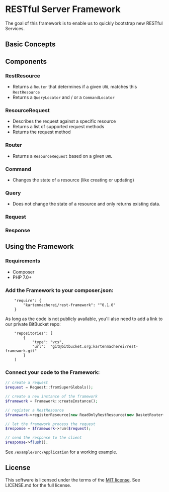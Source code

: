 # RESTful Server Framework

The goal of this framework is to enable us to quickly bootstrap new RESTful Services.

## Basic Concepts

## Components

### RestResource

- Returns a `Router` that determines if a given `URL` matches this `RestResource`
- Returns a `QueryLocator` and / or a `CommandLocator` 

### ResourceRequest

- Describes the request against a specific resource
- Returns a list of supported request methods
- Returns the request method

### Router

- Returns a `ResourceRequest` based on a given `URL` 

### Command

- Changes the state of a resource (like creating or updating)

### Query

- Does not change the state of a resource and only returns existing data.

### Request 



### Response

## Using the Framework

### Requirements

- Composer
- PHP 7.0+

### Add the Framework to your composer.json:
```
	"require": {
		"kartenmacherei/rest-framework": "^0.1.0"
	}
```

As long as the code is not publicly available, you'll also need to add a link to our private BitBucket repo:
```
    "repositories": [
        {
            "type": "vcs",
            "url":  "git@bitbucket.org:kartenmacherei/rest-framework.git"
        }
    ]
```

### Connect your code to the Framework:
```php
// create a request
$request = Request::fromSuperGlobals();

// create a new instance of the framework
$framework = Framework::createInstance();

// register a RestResource
$framework->registerResource(new ReadOnlyRestResource(new BasketRouter(), new BasketQueryLocator()));

// let the framework process the request
$response = $framework->run($request);

// send the response to the client
$response->flush();
```

See `/example/src/Application` for a working example.

## License

This software is licensed under the terms of the [MIT license](https://opensource.org/licenses/MIT). See LICENSE.md for the full license.
